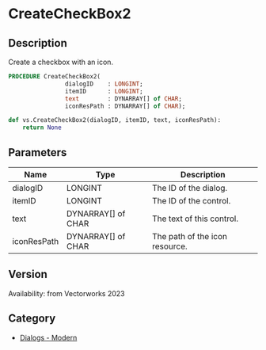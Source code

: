 # CreateCheckBox2

## Description
Create a checkbox with an icon.

```pascal
PROCEDURE CreateCheckBox2(
				dialogID    : LONGINT;
				itemID      : LONGINT;
				text        : DYNARRAY[] of CHAR;
				iconResPath : DYNARRAY[] of CHAR);
```

```python
def vs.CreateCheckBox2(dialogID, itemID, text, iconResPath):
    return None
```

## Parameters
|Name|Type|Description|
|---|---|---|
|dialogID|LONGINT|The ID of the dialog.|
|itemID|LONGINT|The ID of the control.|
|text|DYNARRAY[] of CHAR|The text of this control.|
|iconResPath|DYNARRAY[] of CHAR|The path of the icon resource.|

## Version
Availability: from Vectorworks 2023

## Category
* [Dialogs - Modern](../Categories/Dialogs%20-%20Modern.md)
